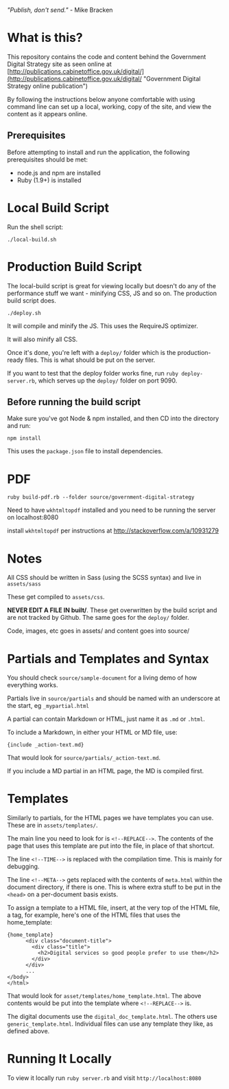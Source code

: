 *"Publish, don't send."* - Mike Bracken

# What is this?

This repository contains the code and content behind the Government Digital
Strategy site as seen online at [http://publications.cabinetoffice.gov.uk/digital/](http://publications.cabinetoffice.gov.uk/digital/ "Government Digital Strategy online publication")

By following the instructions below anyone comfortable with using command line
can set up a local, working, copy of the site, and view the content as it
appears online.

## Prerequisites

Before attempting to install and run the application, the following prerequisites
should be met:

* node.js and npm are installed
* Ruby (1.9+) is installed

# Local Build Script

Run the shell script:

```
./local-build.sh
```
# Production Build Script

The local-build script is great for viewing locally but doesn't do any of the performance stuff we want - minifying CSS, JS and so on. The production build script does.

```
./deploy.sh
```

It will compile and minify the JS. This uses the RequireJS optimizer.

It will also minify all CSS.

Once it's done, you're left with a `deploy/` folder which is the production-ready files. This is what should be put on the server.

If you want to test that the deploy folder works fine, run `ruby deploy-server.rb`, which serves up the `deploy/` folder on port 9090.

## Before running the build script

Make sure you've got Node & npm installed, and then CD into the directory and run:

```
npm install
```

This uses the `package.json` file to install dependencies.


# PDF

```
ruby build-pdf.rb --folder source/government-digital-strategy
```

Need to have `wkhtmltopdf` installed and you need to be running the server on localhost:8080

install `wkhtmltopdf` per instructions at http://stackoverflow.com/a/10931279

# Notes

All CSS should be written in Sass (using the SCSS syntax) and live in `assets/sass`

These get compiled to `assets/css`.

__NEVER EDIT A FILE IN built/__. These get overwritten by the build script and are not tracked by Github. The same goes for the `deploy/` folder.

Code, images, etc goes in assets/ and content goes into source/

# Partials and Templates and Syntax

You should check `source/sample-document` for a living demo of how everything works.

Partials live in `source/partials` and should be named with an underscore at the start, eg `_mypartial.html`

A partial can contain Markdown or HTML, just name it as `.md` or `.html`.

To include a Markdown, in either your HTML or MD file, use:

```
{include _action-text.md}
```

That would look for `source/partials/_action-text.md`.

If you include a MD partial in an HTML page, the MD is compiled first.

# Templates

Similarly to partials, for the HTML pages we have templates you can use. These are in `assets/templates/`.

The main line you need to look for is `<!--REPLACE-->`. The contents of the page that uses this template are put into the file, in place of that shortcut.

The line `<!--TIME-->` is replaced with the compilation time. This is mainly for debugging.

The line `<!--META-->` gets replaced with the contents of `meta.html` within the document directory, if there is one. This is where extra stuff to be put in the `<head>` on a per-document basis exists.

To assign a template to a HTML file, insert, at the very top of the HTML file, a tag, for example, here's one of the HTML files that uses the home_template:

```
{home_template}
      <div class="document-title">
        <div class="title">
          <h2>Digital services so good people prefer to use them</h2>
        </div>
      </div>
      ...
</body>
</html>
```

That would look for `asset/templates/home_template.html`. The above contents would be put into the template where `<!--REPLACE-->` is.

The digital documents use the `digital_doc_template.html`. The others use `generic_template.html`. Individual files can use any template they like, as defined above.
# Running It Locally

To view it locally run `ruby server.rb` and visit `http://localhost:8080`
